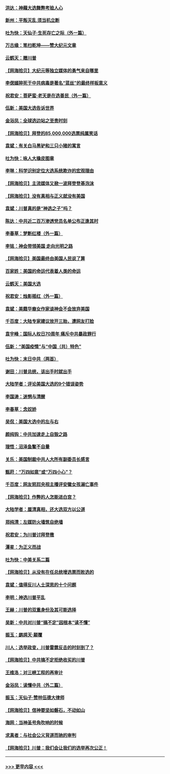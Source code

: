#### [洪达：神藉大选舞弊考验人心](../pages/nsc993/n12631962.md?t=12200502) 
#### [新州：平叛灭乱  须当机立断](../pages/nsc993/n12631946.md?t=12200502) 
#### [吐为快：天仙子‧生死存亡之际（外一篇）](../pages/nsc993/n12631927.md?t=12200502) 
#### [万古缘：笔扫乾坤——赞大纪元文章](../pages/nsc993/n12631922.md?t=12200502) 
#### [云鹤天：赠川普](../pages/nsc993/n12631823.md?t=12200502) 
#### [【网海拾贝】大纪元等独立媒体的勇气来自哪里](../pages/nsc993/n12629961.md?t=12200502) 
#### [李偲嫣猝死于中共病毒是著名“蓝丝”的最终样板意义](../pages/nsc993/n12628812.md?t=12200502) 
#### [祝君安：菩萨蛮·老天是在选善民（外一篇）](../pages/nsc993/n12628793.md?t=12200502) 
#### [伍新：美国大选告诉世界](../pages/nsc993/n12628768.md?t=12200502) 
#### [金浴凤：全球选边站之至贵时刻](../pages/nsc993/n12627318.md?t=12200502) 
#### [【网海拾贝】拜登的85,000,000选票纯属笑话](../pages/nsc993/n12626569.md?t=12200502) 
#### [袁斌：有关白马黑驴和三只小猪的寓言](../pages/nsc993/n12626198.md?t=12200502) 
#### [吐为快：咏人大橡皮图章](../pages/nsc993/n12624470.md?t=12200502) 
#### [李琳：科学识别定位大选系统欺诈的宏观理由](../pages/nsc993/n12624340.md?t=12200502) 
#### [【网海拾贝】主流媒体又掀一波拜登登基泡沫](../pages/nsc993/n12624000.md?t=12200502) 
#### [【网海拾贝】没有真相与正义就没有美国](../pages/nsc993/n12621885.md?t=12200502) 
#### [袁斌：川普真的是“神选之子”吗？](../pages/nsc993/n12621749.md?t=12200502) 
#### [陈达：中共近二百万渗透党员名单公布正逢其时](../pages/nsc993/n12620870.md?t=12200502) 
#### [李春草：梦断红楼（外一篇）](../pages/nsc993/n12619122.md?t=12200502) 
#### [李铭：神会带领美国 走向光明之路](../pages/nsc993/n12618584.md?t=12200502) 
#### [【网海拾贝】美国最终由美国人民说了算](../pages/nsc993/n12617255.md?t=12200502) 
#### [百家姓：美国的命运代表着人类的命运](../pages/nsc993/n12615838.md?t=12200502) 
#### [云鹤天：美国大选](../pages/nsc993/n12615994.md?t=12200502) 
#### [祝君安：烛影摇红（外一篇）](../pages/nsc993/n12615975.md?t=12200502) 
#### [袁斌：美籍华裔女作家谈神会不会放弃美国](../pages/nsc993/n12615263.md?t=12200502) 
#### [千百度：大陆专家建议放开三胎，遭网友打脸](../pages/nsc993/n12614456.md?t=12200502) 
#### [袁宇峰：国际人权日70周年 痛斥中共暴政罪行](../pages/nsc993/n12611965.md?t=12200502) 
#### [伍新：“美国疫情”与“中国（共）特色”](../pages/nsc993/n12611463.md?t=12200502) 
#### [吐为快：末日中共（两首）](../pages/nsc993/n12611461.md?t=12200502) 
#### [谢田：川普总统，该出手时就出手](../pages/nsc993/n12610905.md?t=12200502) 
#### [大陆学者：评论美国大选的9个错误姿势](../pages/nsc993/n12609586.md?t=12200502) 
#### [李国涛：迷惘与清醒](../pages/nsc993/n12607532.md?t=12200502) 
#### [李春草：念奴娇](../pages/nsc993/n12607083.md?t=12200502) 
#### [吴侃：美国大选中的左与右](../pages/nsc993/n12607054.md?t=12200502) 
#### [颜纯钩：中共加速走上自毁之路](../pages/nsc993/n12606473.md?t=12200502) 
#### [理悟：沼泽鱼鳖不自量](../pages/nsc993/n12606454.md?t=12200502) 
#### [关乐：美国制裁中共人大所有副委员长感言](../pages/nsc993/n12606442.md?t=12200502) 
#### [甄莳：“万四如意”或“万四小心”？](../pages/nsc993/n12606091.md?t=12200502) 
#### [千百度：网友怒怼央视主播评安徽女孩溺亡事件](../pages/nsc993/n12605370.md?t=12200502) 
#### [【网海拾贝】作弊的人怎能进白宫？](../pages/nsc993/n12603546.md?t=12200502) 
#### [大陆学者：厘清真相，还大选双方以公道](../pages/nsc993/n12603475.md?t=12200502) 
#### [郑纯清：左媒防火墙筑自绝墙](../pages/nsc993/n12602226.md?t=12200502) 
#### [祝君安：为川普讨拜登檄](../pages/nsc993/n12602199.md?t=12200502) 
#### [潭星：为正义而战](../pages/nsc993/n12600926.md?t=12200502) 
#### [吐为快：中美关系二篇](../pages/nsc993/n12600908.md?t=12200502) 
#### [【网海拾贝】从没有在任总统增选票而败选的](../pages/nsc993/n12600435.md?t=12200502) 
#### [袁斌：值得反川人士深思的十个问题](../pages/nsc993/n12600332.md?t=12200502) 
#### [李明：神选川普平乱](../pages/nsc993/n12599751.md?t=12200502) 
#### [王赫：川普的双重身份及其可能选择](../pages/nsc993/n12599723.md?t=12200502) 
#### [吴新：中共对川普“搞不定”因根本“读不懂”](../pages/nsc993/n12599502.md?t=12200502) 
#### [振玉：鹧鸪天‧颠覆](../pages/nsc993/n12599494.md?t=12200502) 
#### [川人：选举政变，川普雷霆反击的时刻到了？](../pages/nsc993/n12599291.md?t=12200502) 
#### [【网海拾贝】中共搞不定拒绝收买的川普](../pages/nsc993/n12598955.md?t=12200502) 
#### [王维洛：对三峡工程的再审计](../pages/nsc993/n12598436.md?t=12200502) 
#### [金浴凤：读懂中共（外二篇）](../pages/nsc993/n12597943.md?t=12200502) 
#### [振玉：天仙子‧赞林伍德大律师](../pages/nsc993/n12597929.md?t=12200502) 
#### [【网海拾贝】信神要坚如磐石，不动如山](../pages/nsc993/n12597901.md?t=12200502) 
#### [海网：当神圣号角吹响的时候](../pages/nsc993/n12595891.md?t=12200502) 
#### [求真者：与社会公义背道而驰的审判](../pages/nsc993/n12595868.md?t=12200502) 
#### [【网海拾贝】川普：我们会让我们的选举再次公正！](../pages/nsc993/n12594930.md?t=12200502) 

----
#### [ >>> 更早内容 <<< ](../indexes/nsc993-earlier.md)
